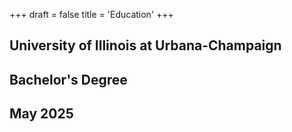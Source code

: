 +++
draft = false
title = 'Education'
+++
## University of Illinois at Urbana-Champaign

## Bachelor's Degree

## May 2025